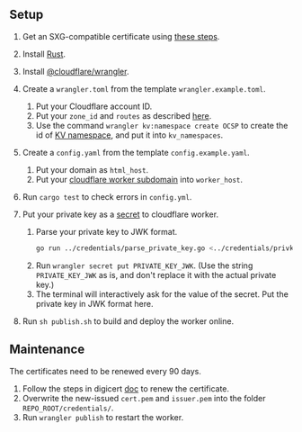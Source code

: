 <!--
Copyright 2021 Google LLC

Licensed under the Apache License, Version 2.0 (the "License");
you may not use this file except in compliance with the License.
You may obtain a copy of the License at

    https://www.apache.org/licenses/LICENSE-2.0

Unless required by applicable law or agreed to in writing, software
distributed under the License is distributed on an "AS IS" BASIS,
WITHOUT WARRANTIES OR CONDITIONS OF ANY KIND, either express or implied.
See the License for the specific language governing permissions and
limitations under the License.
-->

## Setup

1. Get an SXG-compatible certificate
   using [these steps](../../credentials/README.md#get-an-sxg_compatible-certificate).

1. Install [Rust](https://www.rust-lang.org/tools/install).
1. Install [@cloudflare/wrangler](https://github.com/cloudflare/wrangler).
1. Create a `wrangler.toml` from the template `wrangler.example.toml`.
   1. Put your Cloudflare account ID.
   1. Put your `zone_id` and `routes` as described
      [here](https://developers.cloudflare.com/workers/get-started/guide#optional-configure-for-deploying-to-a-registered-domain).
   1. Use the command `wrangler kv:namespace create OCSP` to create the id of
      [KV namespace](https://developers.cloudflare.com/workers/runtime-apis/kv),
      and put it into `kv_namespaces`.
1. Create a `config.yaml` from the template `config.example.yaml`.
   1. Put your domain as `html_host`.
   1. Put your
      [cloudflare worker subdomain](https://developers.cloudflare.com/workers/get-started/guide#1-sign-up-for-a-workers-account)
      into `worker_host`.

1. Run `cargo test` to check errors in `config.yml`.
1. Put your private key as a
   [secret](https://developers.cloudflare.com/workers/cli-wrangler/commands#secret)
   to cloudflare worker.
   1. Parse your private key to JWK format.
      ```bash
      go run ../credentials/parse_private_key.go <../credentials/privkey.pem
      ```
   1. Run `wrangler secret put PRIVATE_KEY_JWK`. (Use the string
      `PRIVATE_KEY_JWK` as is, and don't replace it with the
      actual private key.)
   1. The terminal will interactively ask for the value of the secret.
      Put the private key in JWK format here.

1. Run `sh publish.sh` to build and deploy the worker online.

## Maintenance

The certificates need to be renewed every 90 days.

1. Follow the steps in digicert
   [doc](https://docs.digicert.com/manage-certificates/renew-ssltls-certificate/) to renew the certificate.
1. Overwrite the new-issued `cert.pem` and `issuer.pem` into the folder
   `REPO_ROOT/credentials/`.
1. Run `wrangler publish` to restart the worker.
